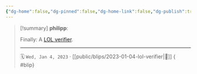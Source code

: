 ```yaml
---
{"dg-home":false,"dg-pinned":false,"dg-home-link":false,"dg-publish":true,"tags":["dgblip"],"created-date":"2023-01-04T00:00:00","disabled rules":["yaml-title","yaml-title-alias","file-name-heading"],"title":"philipp @ 2023-01-04","dg-permalink":"2023/01/04/lol-verifier/","updated-date":"2025-04-30T22:27:37","dg-path":"blips/2023-01-04-lol-verifier.md","permalink":"/2023/01/04/lol-verifier/","dgPassFrontmatter":true}
---
```


> [!summary] **philipp**:
>
> Finally: A [LOL verifier](https://twitter.com/lanewinfield/status/1610294277434933249).
> - - -
>
> 🗓️ `Wed, Jan 4, 2023` · [[public/blips/2023-01-04-lol-verifier\|🔗]]
{ #blip}


